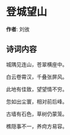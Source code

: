 # 登城望山

**作者**: 刘攽

## 诗词内容

城隅见连山，苍翠横座中。

白云卷霄汉，千叠张屏风。

此地有佳致，望望情不穷。

忽如出尘寰，相对前后峰。

古墙有石色，草树仍蒙笼。

樵隠事不一，养疴方易容。

